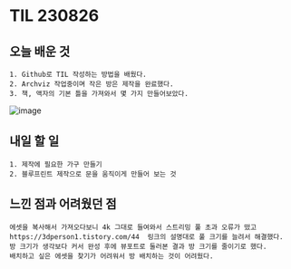 TIL 230826
======

오늘 배운 것
------

	1. Github로 TIL 작성하는 방법을 배웠다.
	2. Archviz 작업중이며 작은 방은 제작을 완료했다.
	3. 책, 액자의 기본 틀을 가져와서 몇 가지 만들어보았다.
![image](https://github.com/kotori9015/TIL/assets/143386436/3237b478-6552-459d-8209-bb26a79f63f1) 
 


내일 할 일
------

	1. 제작에 필요한 가구 만들기
	2. 블루프린트 제작으로 문을 움직이게 만들어 보는 것

느낀 점과 어려웠던 점
------

	에셋을 복사해서 가져오다보니 4k 그대로 들여와서 스트리밍 풀 초과 오류가 떴고
 	https://3dperson1.tistory.com/44  링크의 설명대로 풀 크기를 늘려서 해결했다.
	방 크기가 생각보다 커서 완성 후에 뷰포트로 둘러본 결과 방 크기를 줄이기로 했다.
	배치하고 싶은 에셋을 찾기가 어려워서 방 배치하는 것이 어려웠다.
		


